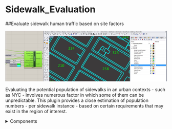 # Sidewalk_Evaluation
##Evaluate sidewalk human traffic based on site factors

![Screenshot](https://github.com/atabbakh1/Sidewalk_Evaluation/blob/master/Sidewalk_Evaluation/Documentation/Capture.jpg)

Evaluating the potential population of sidewalks in an urban contexts - such as NYC - involves numerous factor in which some of them can be unpredictable. This plugin provides a close estimation of population numbers - per sidewalk instance - based on certain requirements that may exist in the region of interest.

<details>
  
  <summary>Components</summary>
  
  ## NYC Trees
  The Trees component takes care of parsing the CSV data provided. Users only need to specify the location of the file, and the corresponding data columns for X, Y, DBH, and     Borough. Trees will be loaded only for the specified NYC borough to reduce processing time needed.
  ![Screenshot](https://github.com/atabbakh1/Sidewalk_Evaluation/blob/master/Sidewalk_Evaluation/Documentation/Canvas at 11;48;17.png)
  
  ## Prepare Sidewalks 
  The Prep Sidewalks component will do the following:
- Check if curves are closed
- Check if curves are planar
- Exclude buildings outside the specified region
- Boolean union building footprints
- Boolean union nested sidewalk instances (this might need to be revised)
If users are confident their input sidewalk/building curves satisfy the above requirements, they can feel free to skip this step.
![Screenshot](https://github.com/atabbakh1/Sidewalk_Evaluation/blob/master/Sidewalk_Evaluation/Documentation/Canvas at 12;02;03.png)

  ## Evaluate
  The Evaluate component takes in all prepared parameters in addition to coloration, capacity utilization, and subway influence which are variable for users to quickly iterate through.
This component currently outputs three trees with equal branch count representing:
- Sidewalks data tree
- Building data tree (Items null if no buildings)
- Counts data tree
Evaluate component will draw a preview of the sidewalk outlines in the Rhino viewport in addition to displaying the population values for each instance using user defined colors.
![Screenshot](https://github.com/atabbakh1/Sidewalk_Evaluation/blob/master/Sidewalk_Evaluation/Documentation/Canvas at 12;08;07.png)

</details>

